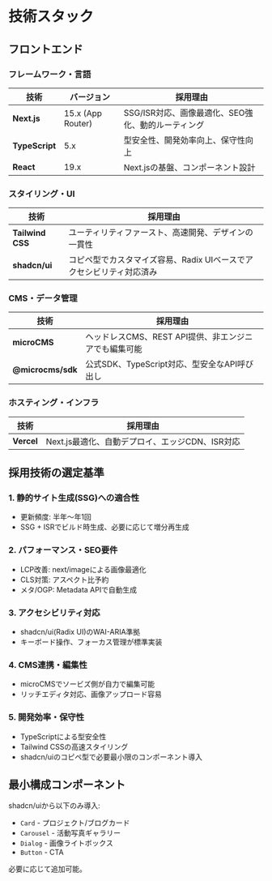 # 技術スタック

## フロントエンド

### フレームワーク・言語
| 技術 | バージョン | 採用理由 |
|------|-----------|----------|
| **Next.js** | 15.x (App Router) | SSG/ISR対応、画像最適化、SEO強化、動的ルーティング |
| **TypeScript** | 5.x | 型安全性、開発効率向上、保守性向上 |
| **React** | 19.x | Next.jsの基盤、コンポーネント設計 |

### スタイリング・UI
| 技術 | 採用理由 |
|------|----------|
| **Tailwind CSS** | ユーティリティファースト、高速開発、デザインの一貫性 |
| **shadcn/ui** | コピペ型でカスタマイズ容易、Radix UIベースでアクセシビリティ対応済み |

### CMS・データ管理
| 技術 | 採用理由 |
|------|----------|
| **microCMS** | ヘッドレスCMS、REST API提供、非エンジニアでも編集可能 |
| **@microcms/sdk** | 公式SDK、TypeScript対応、型安全なAPI呼び出し |

### ホスティング・インフラ
| 技術 | 採用理由 |
|------|----------|
| **Vercel** | Next.js最適化、自動デプロイ、エッジCDN、ISR対応 |

## 採用技術の選定基準

### 1. 静的サイト生成(SSG)への適合性
- 更新頻度: 半年〜年1回
- SSG + ISRでビルド時生成、必要に応じて増分再生成

### 2. パフォーマンス・SEO要件
- LCP改善: next/imageによる画像最適化
- CLS対策: アスペクト比予約
- メタ/OGP: Metadata APIで自動生成

### 3. アクセシビリティ対応
- shadcn/ui(Radix UI)のWAI-ARIA準拠
- キーボード操作、フォーカス管理が標準実装

### 4. CMS連携・編集性
- microCMSでソービズ側が自力で編集可能
- リッチエディタ対応、画像アップロード容易

### 5. 開発効率・保守性
- TypeScriptによる型安全性
- Tailwind CSSの高速スタイリング
- shadcn/uiのコピペ型で必要最小限のコンポーネント導入

## 最小構成コンポーネント

shadcn/uiから以下のみ導入:
- `Card` - プロジェクト/ブログカード
- `Carousel` - 活動写真ギャラリー
- `Dialog` - 画像ライトボックス
- `Button` - CTA

必要に応じて追加可能。
